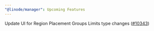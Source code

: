 ```yaml
---
"@linode/manager": Upcoming Features
---
```


Update UI for Region Placement Groups Limits type changes ([#10343](https://github.com/linode/manager/pull/10343))
